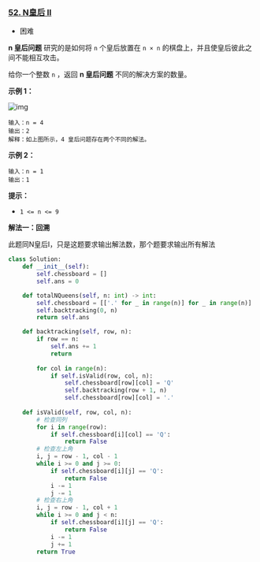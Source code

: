 ### [52. N皇后 II](https://leetcode.cn/problems/n-queens-ii/)

- 困难

**n 皇后问题** 研究的是如何将 `n` 个皇后放置在 `n × n` 的棋盘上，并且使皇后彼此之间不能相互攻击。

给你一个整数 `n` ，返回 **n 皇后问题** 不同的解决方案的数量。

**示例 1：**

 ![img](https://assets.leetcode.com/uploads/2020/11/13/queens.jpg)

```
输入：n = 4
输出：2
解释：如上图所示，4 皇后问题存在两个不同的解法。
```

**示例 2：**

```
输入：n = 1
输出：1
```

**提示：**

- `1 <= n <= 9`

**解法一：回溯**

此题同N皇后Ⅰ，只是这题要求输出解法数，那个题要求输出所有解法

```python
class Solution:
    def __init__(self):
        self.chessboard = []
        self.ans = 0

    def totalNQueens(self, n: int) -> int:
        self.chessboard = [['.' for _ in range(n)] for _ in range(n)]
        self.backtracking(0, n)
        return self.ans

    def backtracking(self, row, n):
        if row == n:
            self.ans += 1
            return
        
        for col in range(n):
            if self.isValid(row, col, n):
                self.chessboard[row][col] = 'Q'
                self.backtracking(row + 1, n)
                self.chessboard[row][col] = '.'
        
    def isValid(self, row, col, n):
        # 检查同列
        for i in range(row):
            if self.chessboard[i][col] == 'Q':
                return False
        # 检查左上角
        i, j = row - 1, col - 1
        while i >= 0 and j >= 0:
            if self.chessboard[i][j] == 'Q':
                return False
            i -= 1
            j -= 1
        # 检查右上角
        i, j = row - 1, col + 1
        while i >= 0 and j < n:
            if self.chessboard[i][j] == 'Q':
                return False
            i -= 1
            j += 1
        return True
```


